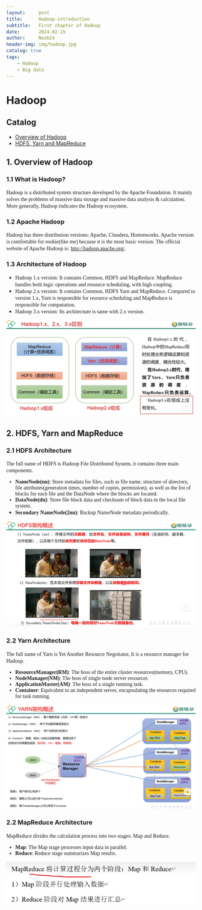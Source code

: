```yaml
---
layout:     post
title:      Hadoop-introduction
subtitle:   First chapter of Hadoop
date:       2024-02-15
author:     Noob24
header-img: img/hadoop.jpg
catalog: true
tags:
    - Hadoop
    - Big data
---
```


# Hadoop
## Catalog

- [Overview of Hadoop](#section-1)
- [HDFS, Yarn and MapReduce](#section-2)

## 1. Overview of Hadoop
<a name="section-1"></a>

### 1.1 What is Hadoop?
<font face=consolas>Hadoop is a distributed system structure developed by the Apache Foundation. It mainly solves the problems of massive data storage and massive data analysis & calculation. More generally, Hadoop indicates the Hadoop ecosystem. </font>


### 1.2 Apache Hadoop
<font face=consolas>Hadoop has three distribution versions: Apache, Cloudera, Hortonworks. Apache version is comfortable for rookie(like me) because it is the most basic version. The official website of Apache Hadoop is: http://hadoop.apache.org/. </font>

### 1.3 Architecture of Hadoop
- <font face=consolas>Hadoop 1.x version: It contains Common, HDFS and MapReduce. MapReduce handles both logic operations and resource scheduling, with high coupling. </font>
- <font face=consolas>Hadoop 2.x version: It contains Common, HDFS Yarn and MapReduce. Compared to version 1.x, Yarn is responsible for resource scheduling and MapReduce is responsible for computation. </font>
- <font face=consolas>Hadoop 3.x version: Its architecture is same with 2.x version. </font>

![Hadoop versions](../img/hadoop1.jpg)

## 2. HDFS, Yarn and MapReduce
<a name="section-2"></a>

### 2.1 HDFS Architecture
<font face=consolas>The full name of HDFS is Hadoop File Distributed System, it contains three main components.
- **NameNode(nn)**: Store metadata for files, such as file name, structure of directory, file attributes(generation times, number of copies, permission), as well as the list of blocks for each file and the DataNode where the blocks are located.
- **DataNode(dn)**: Store file block data and checksum of block data in the local file system.
- **Secondary NameNode(2nn)**: Backup NameNode metadata periodically.</font>

![HDFS Architecture](../img/hadoop2.jpg)

### 2.2 Yarn Architecture
<font face=consolas>The full name of Yarn is Yet Another Resource Negotiator, It is a resource manager for Hadoop.
- **ResourceManager(RM)**: The boss of the entire cluster resources(memory, CPU).
- **NodeManager(NM)**: The boss of single node server resources
- **ApplicationMaster(AM)**: The boss of a single running task.
- **Container**: Equivalent to an independent server, encapsulating the resources required for task running.

![Yarn Architecture](../img/hadoop3.jpg)
</font>

### 2.2 MapReduce Architecture
<font face=consolas>MapReduce divides the calculation process into two stages: Map and Reduce.
- **Map**: The Map stage processes input data in parallel.
- **Reduce**: Reduce stage summarizes Map results.

![MapReduce Architecture](../img/hadoop4.jpg)
</font>


